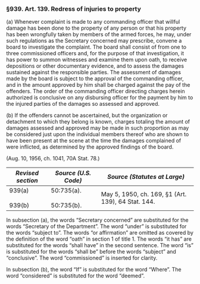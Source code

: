 ### §939. Art. 139. Redress of injuries to property ###

(a) Whenever complaint is made to any commanding officer that willful damage has been done to the property of any person or that his property has been wrongfully taken by members of the armed forces, he may, under such regulations as the Secretary concerned may prescribe, convene a board to investigate the complaint. The board shall consist of from one to three commissioned officers and, for the purpose of that investigation, it has power to summon witnesses and examine them upon oath, to receive depositions or other documentary evidence, and to assess the damages sustained against the responsible parties. The assessment of damages made by the board is subject to the approval of the commanding officer, and in the amount approved by him shall be charged against the pay of the offenders. The order of the commanding officer directing charges herein authorized is conclusive on any disbursing officer for the payment by him to the injured parties of the damages so assessed and approved.

(b) If the offenders cannot be ascertained, but the organization or detachment to which they belong is known, charges totaling the amount of damages assessed and approved may be made in such proportion as may be considered just upon the individual members thereof who are shown to have been present at the scene at the time the damages complained of were inflicted, as determined by the approved findings of the board.

(Aug. 10, 1956, ch. 1041, 70A Stat. 78.)

|  *Revised section*   |     *Source (U.S. Code)*     |           *Source (Statutes at Large)*           |
|----------------------|------------------------------|--------------------------------------------------|
|939(a)<br/><br/>939(b)|50:735(a).<br/><br/>50:735(b).|May 5, 1950, ch. 169, §1 (Art. 139), 64 Stat. 144.|

In subsection (a), the words “Secretary concerned” are substituted for the words “Secretary of the Department”. The word “under” is substituted for the words “subject to”. The words “or affirmation” are omitted as covered by the definition of the word “oath” in section 1 of title 1. The words “it has” are substituted for the words “shall have” in the second sentence. The word “is” is substituted for the words “shall be” before the words “subject” and “conclusive”. The word “commissioned” is inserted for clarity.

In subsection (b), the word “If” is substituted for the word “Where”. The word “considered” is substituted for the word “deemed”.